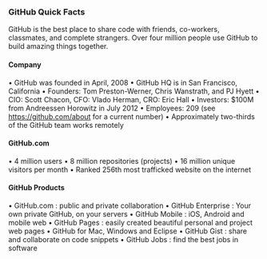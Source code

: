 ### GitHub Quick Facts
GitHub is the best place to share code with friends, co-workers, classmates, and complete strangers. Over four million people use GitHub to build amazing things together.

#### Company
• GitHub was founded in April, 2008
• GitHub HQ is in San Francisco, California
• Founders: Tom Preston-Werner, Chris Wanstrath, and PJ Hyett
• CIO: Scott Chacon, CFO: Vlado Herman, CRO: Eric Hall
• Investors: $100M from Andreessen Horowitz in July 2012
• Employees: 209 (see https://github.com/about for a current number)
• Approximately two-thirds of the GitHub team works remotely

#### GitHub.com
• 4 million users
• 8 million repositories (projects)
• 16 million unique visitors per month
• Ranked 256th most trafficked website on the internet

#### GitHub Products
• GitHub.com : public and private collaboration
• GitHub Enterprise : Your own private GitHub, on your servers
• GitHub Mobile : iOS, Android and mobile web
• GitHub Pages : easily created beautiful personal and project web pages
• GitHub for Mac, Windows and Eclipse
• GitHub Gist : share and collaborate on code snippets
• GitHub Jobs : find the best jobs in software
